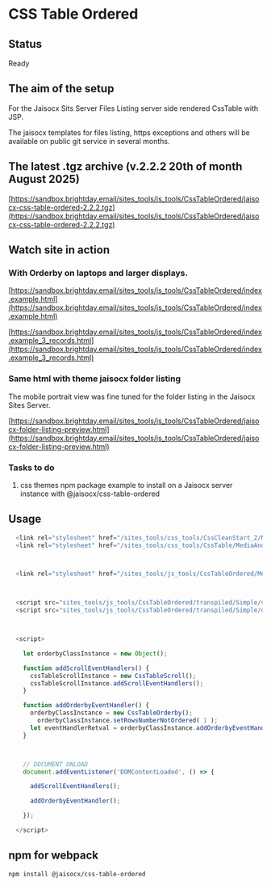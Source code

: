 # CSS Table Ordered


## Status

Ready



## The aim of the setup

For the Jaisocx Sits Server Files Listing server side rendered CssTable with JSP.

The jaisocx templates for files listing, https exceptions and others will be available on public git service in several months.



## The latest .tgz archive (v.2.2.2 20th of month August 2025)

[https://sandbox.brightday.email/sites_tools/js_tools/CssTableOrdered/jaisocx-css-table-ordered-2.2.2.tgz](https://sandbox.brightday.email/sites_tools/js_tools/CssTableOrdered/jaisocx-css-table-ordered-2.2.2.tgz)





## Watch site in action

### With Orderby on laptops and larger displays.

[https://sandbox.brightday.email/sites_tools/js_tools/CssTableOrdered/index.example.html](https://sandbox.brightday.email/sites_tools/js_tools/CssTableOrdered/index.example.html)


[https://sandbox.brightday.email/sites_tools/js_tools/CssTableOrdered/index.example_3_records.html](https://sandbox.brightday.email/sites_tools/js_tools/CssTableOrdered/index.example_3_records.html)





### Same html with theme jaisocx folder listing

The mobile portrait view was fine tuned for the folder listing in the Jaisocx Sites Server.


[https://sandbox.brightday.email/sites_tools/js_tools/CssTableOrdered/jaisocx-folder-listing-preview.html](https://sandbox.brightday.email/sites_tools/js_tools/CssTableOrdered/jaisocx-folder-listing-preview.html)





### Tasks to do

1. css themes npm package example to install on a Jaisocx server instance with @jaisocx/css-table-ordered



## Usage

```js
  <link rel="stylesheet" href="/sites_tools/css_tools/CssCleanStart_2/MediaAndStyles/CssCleanStart_2_main_resolved_minimal.css" />
  <link rel="stylesheet" href="/sites_tools/css_tools/CssTable/MediaAndStyles/CssTable_main_resolved_minimal.css" />



  <link rel="stylesheet" href="/sites_tools/js_tools/CssTableOrdered/MediaAndStyles/themes/theme_fixed_columns_labels/theme_fixed_columns_labels.css" />



  <script src="sites_tools/js_tools/CssTableOrdered/transpiled/Simple/scroll/CssTableScroll.js"></script>
  <script src="sites_tools/js_tools/CssTableOrdered/transpiled/Simple/orderby/CssTableOrderby.js"></script>



  <script>

    let orderbyClassInstance = new Object();

    function addScrollEventHandlers() {
      cssTableScrollInstance = new CssTableScroll();
      cssTableScrollInstance.addScrollEventHandlers();
    }

    function addOrderbyEventHandler() {
      orderbyClassInstance = new CssTableOrderby();
        orderbyClassInstance.setRowsNumberNotOrdered( 1 );
      let eventHandlerRetval = orderbyClassInstance.addOrderbyEventHandler();
    }



    // DOCUMENT ONLOAD
    document.addEventListener('DOMContentLoaded', () => {

      addScrollEventHandlers();

      addOrderbyEventHandler();

    });

  </script>
```


## npm for webpack



```
npm install @jaisocx/css-table-ordered
```



